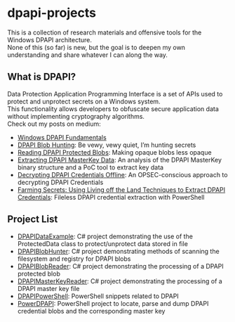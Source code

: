 # dpapi-projects
This is a collection of research materials and offensive tools for the Windows DPAPI architecture.  
None of this (so far) is new, but the goal is to deepen my own understanding and share whatever I can along the way.

## What is DPAPI?
Data Protection Application Programming Interface is a set of APIs used to protect and unprotect secrets on a Windows system.  
This functionality allows developers to obfuscate secure application data without implementing cryptography algorithms.  
Check out my posts on medium:
-  [Windows DPAPI Fundamentals](https://medium.com/@toneillcodes/windows-dpapi-fundamentals-69af5169ffe8)
-  [DPAPI Blob Hunting](https://medium.com/@toneillcodes/dpapi-blob-hunting-967d2baead6a): Be vewy, vewy quiet, I’m hunting secrets
-  [Reading DPAPI Protected Blobs](https://medium.com/@toneillcodes/decoding-dpapi-blobs-1ed9b4832cf6): Making opaque blobs less opaque
-  [Extracting DPAPI MasterKey Data](https://medium.com/@toneillcodes/extracting-dpapi-masterkey-data-1381168ad5b8): An analysis of the DPAPI MasterKey binary structure and a PoC tool to extract key data
-  [Decrypting DPAPI Credentials Offline](https://medium.com/@toneillcodes/decrypting-dpapi-credentials-offline-8c8f27207956): An OPSEC-conscious approach to decrypting DPAPI Credentials
-  [Farming Secrets: Using Living off the Land Techniques to Extract DPAPI Credentials](https://TBD): Fileless DPAPI credential extraction with PowerShell

## Project List
- [DPAPIDataExample](https://github.com/toneillcodes/dpapi-projects/tree/main/DPAPIDataExample): C# project demonstrating the use of the ProtectedData class to protect/unprotect data stored in file
- [DPAPIBlobHunter](https://github.com/toneillcodes/dpapi-projects/tree/main/DPAPIBlobHunter): C# project demonstrating methods of scanning the filesystem and registry for DPAPI blobs
- [DPAPIBlobReader](https://github.com/toneillcodes/dpapi-projects/tree/main/DPAPIBlobReader): C# project demonstrating the processing of a DPAPI protected blob
- [DPAPIMasterKeyReader](https://github.com/toneillcodes/dpapi-projects/tree/main/DPAPIMasterKeyReader): C# project demonstrating the processing of a DPAPI master key file
- [DPAPIPowerShell](https://github.com/toneillcodes/dpapi-projects/tree/main/DPAPIPowerShell): PowerShell snippets related to DPAPI
- [PowerDPAPI](https://github.com/toneillcodes/dpapi-projects/tree/main/PowerDPAPI): PowerShell project to locate, parse and dump DPAPI credential blobs and the corresponding master key
